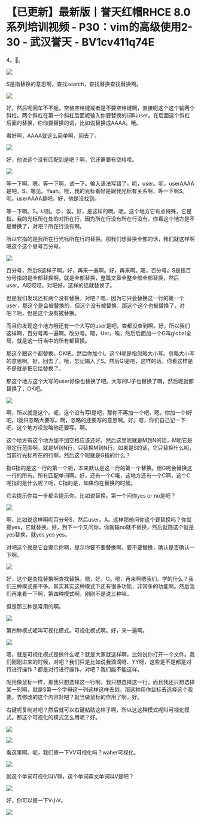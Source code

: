 # 【已更新】最新版丨誉天红帽RHCE 8.0系列培训视频 - P30：vim的高级使用2-30 - 武汉誉天 - BV1cv411q74E

4。🤢。

![](img/2f5f4a3a31e773775cdc89d438eec7af_1.png)

S是指替换的意思啊，查找search，查找替换查找替换啊。

![](img/2f5f4a3a31e773775cdc89d438eec7af_3.png)

好，然后呢回车不不呃，空格空格键或者是不要空格键啊，直接呃这个这个输两个斜杠。两个斜杠在第一个斜杠后面呢输入你要替换的词叫user。在后面这个斜杠后面的替换，你你要替换的词，比如说替换成AAAA。哦。

看好啊，AAAA就这么简单啊，回去了。

![](img/2f5f4a3a31e773775cdc89d438eec7af_5.png)

好，他说这个没有匹配到是吧？啊，它还需要有空格哎。

![](img/2f5f4a3a31e773775cdc89d438eec7af_7.png)

等一下啊。嗯。等一下啊，试一下。输入语法写错了。呃，user。呃，userAAAA是吧。S。嗯见。Yeah。哦，我的光标看好是跟我光标有关系啊，等一下啊S。呃。userAAAA是吧。好，他是没找到。

等一下啊。S。U则。😔，诶。好，是这样的啊。呃，这个地方它有点特殊，它是指。我的光标所在处的对所在行，因为所在行没有所在行没有，你看这个地方是不是替换了，对吧？所在行没有啊。

所以它指的是我所在行光标所在行的替换。那我们想替换全部的话，我们就这样啊嗯这个这个冒号百分号。

![](img/2f5f4a3a31e773775cdc89d438eec7af_9.png)

百分号，然后S这样子啊。好，再来一遍啊。好，再来啊。嗯，百分号。S是指百分号指的是全部替换啊，就是全部替换，整篇文章全整全部全部替换，然后user。A哎哎哎。对吧好，这样的话就替换了。

但是我们发现还有两个没有替换，对吧？嗯，因为它只会替换这一行的第一个user，那这个是会被替换的，但这个没有被替换，那这个这个也被替换了，对吧？呃，但是这个没有被替换。

而且你发现这个地方哦还有一个大写的user是吧，查都没查到啊。好，所以我们这样啊，百分号再一遍啊。改分号。嗯，Uer。唉，然后后面加一个G叫global全局，就是这一行当中的所有都替换。

那这个跟这个都替换。OK吧。然后你加个I。这个I呢是指忽略大小写。忽略大小写的意思啊。好，回去了。哦，忘记输入了S。然后GI是吧，这样的话，你看这样是不是就是把它给替换了。

那这个地方这个大写的user好像也替换了吧。大写的U子也替换了啊，然后呢就都替换了，OK吧。

![](img/2f5f4a3a31e773775cdc89d438eec7af_11.png)

啊，所以就是这个。呃，这个没有写I是吧，那你不再加一个吧，嗯，你加一个I好吧，I就只忽略大要写。啊，忽略的还要写的意思啊。好。嗯，你们自己记一下吧，这个地方哎忽略他还要写。啊。

这个地方有这个地方加不加空格应该还好。然后这里呢就是M到N的话，M呃它是限定行范围啊，就是M到N行，只替换M到N行。如果是S的话，它只替换什么呃，当前行光标所在的行啊，然后这个呢就是G指的什么？

指G指的是这一行的第一个呃，本来默认是这一行的第一个替换。但G呢会替换这一行的所有。所有匹配单词啊。好，还有一个C哦，这地方还有一个C啊，这个C呢指的是什么呢？呃，C指的是，如果你在替换的时候。

它会提示你每一步都会提示你。比如说替换。第一个问你yes or no是吧？

![](img/2f5f4a3a31e773775cdc89d438eec7af_13.png)

啊，比如说这样啊呃百分号S，然后user。A。这样那他问你这个要替换吗？你就摁yes，它就替换。好，到下一个又问你，你就输no就不替换，然后就跑这个就是yes替换，就yes yes yes。

对吧这个就是它会提示你啊，提示你要不要替换啊，要不要替换，确认是否确认一下啊。

![](img/2f5f4a3a31e773775cdc89d438eec7af_15.png)

好，这个是查找替换啊查找替换。嗯，好。O。嗯，再来啊嗯我们。学的什么？我们三种模式差不多。其实其实这种模式下还有很多功能，非常多的功能啊。然后我们再来看一下啊，第四种模式啊，刚刚不是说三种嘛。

但是那三种是常用的啊。

![](img/2f5f4a3a31e773775cdc89d438eec7af_17.png)

第四种模式呢叫可视化模式。可视化模式啊。好，来一遍啊。

![](img/2f5f4a3a31e773775cdc89d438eec7af_19.png)

嗯，就是可视化模式是做什么呢？就是大家就这样啊，比如说你打开一个文件。我们刚刚进来的时候，对吧？我们只是比如说我滴滴呀、YY呀，这些是不是都是对行进行操作？都是对行进行操作，对吧？我们能不能这样。

呢用像鼠标一样，那我只想选择这一行啊，我只想选择这一行，而且我还只想选择某一列啊，就是S第一个字母这一列这样这样去划。那这种用作鼠标去选择这个我要。去修改的这个内容对吧？就当做鼠标的作用了啊，好。

右键呢复制对吧？然后就可以右键粘贴这样子啊，所以这这种模式呢叫可视化模式。那这个可视化的模式怎么用呢？好。



![](img/2f5f4a3a31e773775cdc89d438eec7af_21.png)

![](img/2f5f4a3a31e773775cdc89d438eec7af_22.png)

看这里啊。呃，我们摁一下VV可视化吗？waher可视化。

![](img/2f5f4a3a31e773775cdc89d438eec7af_24.png)

就这个单词可视化叫V嘛，这个单词英文单词叫V是吧？

![](img/2f5f4a3a31e773775cdc89d438eec7af_26.png)

好，你可以摁一下V小V。

![](img/2f5f4a3a31e773775cdc89d438eec7af_28.png)